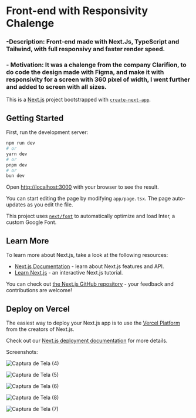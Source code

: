 # Front-end with Responsivity Chalenge

### -Description: Front-end made with Next.Js, TypeScript and Tailwind, with full responsivy and faster render speed.

### - Motivation: It was a chalenge from the company Clarifion, to do code the design made with Figma, and make it with responsivity for a screen with 360 pixel of width, I went further and added to screen with all sizes.

This is a [Next.js](https://nextjs.org/) project bootstrapped with [`create-next-app`](https://github.com/vercel/next.js/tree/canary/packages/create-next-app).

## Getting Started

First, run the development server:

```bash
npm run dev
# or
yarn dev
# or
pnpm dev
# or
bun dev
```

Open [http://localhost:3000](http://localhost:3000) with your browser to see the result.

You can start editing the page by modifying `app/page.tsx`. The page auto-updates as you edit the file.

This project uses [`next/font`](https://nextjs.org/docs/basic-features/font-optimization) to automatically optimize and load Inter, a custom Google Font.

## Learn More

To learn more about Next.js, take a look at the following resources:

- [Next.js Documentation](https://nextjs.org/docs) - learn about Next.js features and API.
- [Learn Next.js](https://nextjs.org/learn) - an interactive Next.js tutorial.

You can check out [the Next.js GitHub repository](https://github.com/vercel/next.js/) - your feedback and contributions are welcome!

## Deploy on Vercel

The easiest way to deploy your Next.js app is to use the [Vercel Platform](https://vercel.com/new?utm_medium=default-template&filter=next.js&utm_source=create-next-app&utm_campaign=create-next-app-readme) from the creators of Next.js.

Check out our [Next.js deployment documentation](https://nextjs.org/docs/deployment) for more details.

Screenshots:


![Captura de Tela (4)](https://github.com/RaphaelMarquesMartorella/testAssignment/assets/118463534/eaeb7f81-1a2f-41be-9f96-bdd790c5906c)



![Captura de Tela (5)](https://github.com/RaphaelMarquesMartorella/testAssignment/assets/118463534/7a9402c7-ef2c-4319-ba43-a9d74fa5a7c8)


![Captura de Tela (6)](https://github.com/RaphaelMarquesMartorella/testAssignment/assets/118463534/a80a0377-77d7-4fbf-90fb-459f9d36c771)


![Captura de Tela (8)](https://github.com/RaphaelMarquesMartorella/testAssignment/assets/118463534/e33f974f-c0c3-4ff9-b55d-1cce77eceb5e)

![Captura de Tela (7)](https://github.com/RaphaelMarquesMartorella/testAssignment/assets/118463534/31a84b96-da68-4e65-8e39-b4da58d410d5)



